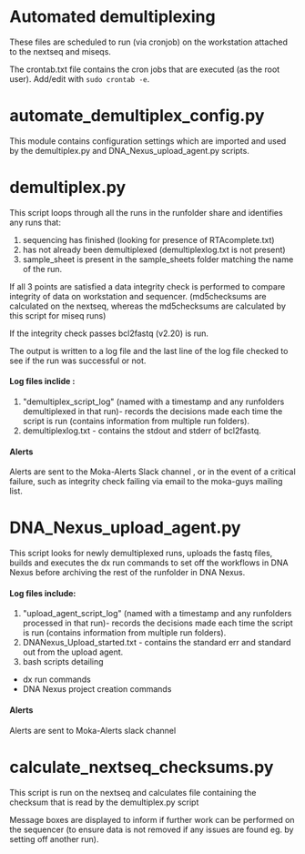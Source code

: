 # Automated demultiplexing
These files are scheduled to run (via cronjob) on the workstation attached to the nextseq and miseqs.

The crontab.txt file contains the cron jobs that are executed (as the root user). Add/edit with `sudo crontab -e`.

# automate_demultiplex_config.py
This module contains configuration settings which are imported and used by the demultiplex.py and DNA_Nexus_upload_agent.py scripts. 

# demultiplex.py
This script loops through all the runs in the runfolder share and identifies any runs that:
 1. sequencing has finished (looking for presence of RTAcomplete.txt)
 2. has not already been demultiplexed (demultiplexlog.txt is not present)
 3. sample_sheet is present in the sample_sheets folder matching the name of the run.


If all 3 points are satisfied a data integrity check is performed to compare integrity of data on workstation and sequencer. (md5checksums are calculated on the nextseq, whereas the md5checksums are calculated by this script for miseq runs)

If the integrity check passes bcl2fastq (v2.20) is run.

The output is written to a log file and the last line of the log file checked to see if the run was successful or not.

#### Log files inclide : 
1. "demultiplex_script_log" (named with a timestamp and any runfolders demultiplexed in that run)- records the decisions made each time the script is run (contains information from multiple run folders).
2. demultiplexlog.txt - contains the stdout and stderr of bcl2fastq.

#### Alerts
Alerts are sent to the Moka-Alerts Slack channel , or in the event of a critical failure, such as integrity check failing via email to the moka-guys mailing list.

# DNA_Nexus_upload_agent.py
This script looks for newly demultiplexed runs, uploads the fastq files, builds and executes the dx run commands to set off the workflows in DNA Nexus before archiving the rest of the runfolder in DNA Nexus.

#### Log files include:
1. "upload_agent_script_log" (named with a timestamp and any runfolders processed in that run)- records the decisions made each time the script is run (contains information from multiple run folders).
2. DNANexus_Upload_started.txt - contains the standard err and standard out from the upload agent.
3. bash scripts detailing
* dx run commands
* DNA Nexus project creation commands

#### Alerts
Alerts are sent to Moka-Alerts slack channel

# calculate_nextseq_checksums.py
This script is run on the nextseq and calculates file containing the checksum that is read by the demultiplex.py script

Message boxes are displayed to inform if further work can be performed on the sequencer (to ensure data is not removed if any issues are found eg. by setting off another run). 